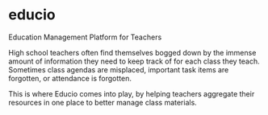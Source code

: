 # educio
Education Management Platform for Teachers

High school teachers often find themselves bogged down by the immense amount of information they need to keep track of for each class they teach. Sometimes class agendas are misplaced, important task items are forgotten, or attendance is forgotten.

This is where Educio comes into play, by helping teachers aggregate their resources in one place to better manage class materials.
